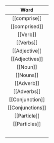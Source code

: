 
|       Word       |
| :--------------: |
|   [[comprise]]   |
|  [[comprised]]   |
|     [[Verb]]     |
|    [[Verbs]]     |
|  [[Adjective]]   |
|  [[Adjectives]]  |
|     [[Noun]]     |
|    [[Nouns]]     |
|    [[Adverb]]    |
|   [[Adverbs]]    |
| [[Conjunction]]  |
| [[Conjunctions]] |
|   [[Particle]]   |
|  [[Particles]]   |
|                  |
|                  |
|                  |
|                  |
|                  |
